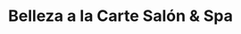 ---
title: "Belleza a la Carte Salón & Spa"
url: /ciudad-de-panama/belleza-a-la-carte-salon-und-spa/
shop: cosméticos
---